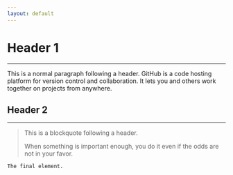 ```yaml
---
layout: default
---
```





# Header 1
* * *

This is a normal paragraph following a header. GitHub is a code hosting platform for version control and collaboration. It lets you and others work together on projects from anywhere.

## Header 2
* * *

> This is a blockquote following a header.
>
> When something is important enough, you do it even if the odds are not in your favor.


```
The final element.
```
